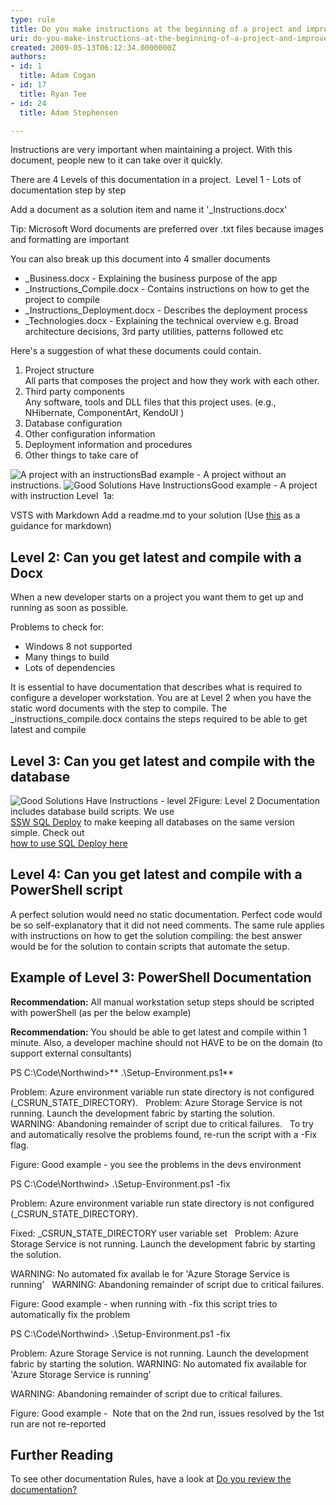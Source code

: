 ```yaml
---
type: rule
title: Do you make instructions at the beginning of a project and improve them gradually?
uri: do-you-make-instructions-at-the-beginning-of-a-project-and-improve-them-gradually
created: 2009-05-13T06:12:34.0000000Z
authors:
- id: 1
  title: Adam Cogan
- id: 17
  title: Ryan Tee
- id: 24
  title: Adam Stephensen

---
```


 ​​​​Instructions are very important when maintaining a project. With this document, people new to it can take over it quickly.
 
There are 4 Levels of this documentation in a project.
​
Level 1 - Lots of documentation step by step​​

Add a document as a solution item and name it '\_Instru​​ctions.docx'

​​Tip: Microsoft Word documents are preferred over .txt files because images and formatting are important

You can also break up this document into 4 smaller documents

- \_Business.docx - Explaining the business purpose of the app
- \_Instructions\_Compile.docx - Contains instructions on how to get the project to compile
- \_Instructions\_Deployment.docx - Describes the deployment process
- \_Technologies.docx - Explaining the technical overview e.g. Broad architecture decisions, 3rd party utilities, patterns followed etc


Here's a suggestion of what these documents could contain.

1. Project structure <br>          All parts that composes the project and how they work with each other.
2. Third party components <br>          Any software, tools and DLL files that this project uses. (e.g., NHibernate, ComponentArt, KendoUI
)
3. Database configuration
4. Other configuration information
5. Deployment information and procedures <br>
6. Other things to take care of

![A project with an instructions](/PublishingImages/BadNetProject.JPG)Bad example - A project without an instructions. ![Good Solutions Have Instructions](/PublishingImages/ProjectDocumentation.jpg)Good example - A project with instruction 
Level  1a:

VSTS with Markdown
Add a readme.md to your solution (Use [this​](https&#58;//docs.microsoft.com/en-us/azure/devops/project/wiki/markdown-guidance?view=vsts) as a guidance for markdown)​

## Level 2: Can you get latest and compile with a Docx

When a new developer starts on a project you want them to get up and running as soon as possible.

Problems to check for:

- Windows 8 not supported
- Many things to build
- Lots of dependencies


It is essential to have documentation that describes what is required to configure a developer workstation.
You are at Level 2 when you have the static word documents with the step to compile. The \_instructions\_compile.docx contains the steps required to be able to get latest and compile
## Level 3: Can you get latest and compile with the database
![Good Solutions Have Instructions - level 2](/PublishingImages/instructions-level2.jpg)Figure: Level 2 Documentation includes database build scripts. We use <br>      [SSW SQL Deploy](http&#58;//sqldeploy.com/) to make keeping all databases on the same version simple. Check out <br>      [how to use SQL Deploy here](http&#58;//tv.ssw.com/969/adam-stephensen-sql-deploy-demo)
## Level 4: Can you get latest and compile with a PowerShell script

A perfect solution would need no static documentation. Perfect code would be so self-explanatory that it did not need comments. The same rule applies with instructions on how to get the solution compiling: the best answer would be for the solution to contain scripts that automate the setup.


## Example of Level 3: PowerShell Documentation


**Recommendation:** All manual workstation setup steps should be scripted with powerShell (as per the below example)

**Recommendation:** You should be able to get latest and compile within 1 minute. Also, a developer machine should not HAVE to be on the domain (to support external consultants)

PS C:\Code\Northwind&gt;** .\Setup-Environment.ps1**

Problem: Azure environment variable run state directory is not configured (\_CSRUN\_STATE\_DIRECTORY).
 
Problem: Azure Storage Service is not running. Launch the development fabric by starting the solution.
 
WARNING: Abandoning remainder of script due to critical failures.
 
To try and automatically resolve the problems found, re-run the script with a -Fix flag.

Figure: Good example - you see the problems in the devs environment


PS C:\Code\Northwind&gt; .\Setup-Environment.ps1 -fix

Problem: Azure environment variable run state directory is not configured (\_CSRUN\_STATE\_DIRECTORY).

Fixed: \_CSRUN\_STATE\_DIRECTORY user variable set
 
Problem: Azure Storage Service is not running. Launch the development fabric by starting the solution.

WARNING: No automated fix availab ​​le for 'Azure Storage Service is running'
 
WARNING: Abandoning remainder of script due to critical failures.

Figure: Good example - when running with -fix this script tries to automatically fix the problem <br>      



PS C:\Code\Northwind&gt; .\Setup-Environment.ps1 -fix

Problem: Azure Storage Service is not running. Launch the development fabric by starting the solution.
WARNING: No automated fix available for 'Azure Storage Service is running'

WARNING: Abandoning remainder of script due to critical failures.



Figure: Good example -  Note that on the 2nd run, issues resolved by the 1st run are not re-reported <br>      


## Further Reading

To see other documentation Rules, have a look at     [Do you review the documentation?](/_layouts/15/FIXUPREDIRECT.ASPX?WebId=3dfc0e07-e23a-4cbb-aac2-e778b71166a2&amp;TermSetId=07da3ddf-0924-4cd2-a6d4-a4809ae20160&amp;TermId=951ffbf9-4066-42f3-a9b7-e0d8603e728b)

